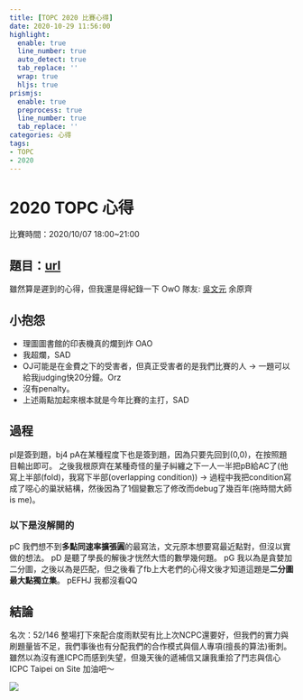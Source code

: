 ```yaml
---
title: [TOPC 2020 比賽心得]
date: 2020-10-29 11:56:00
highlight:
  enable: true
  line_number: true
  auto_detect: true
  tab_replace: ''
  wrap: true
  hljs: true
prismjs:
  enable: true
  preprocess: true
  line_number: true
  tab_replace: ''
categories: 心得
tags: 
- TOPC
- 2020
---
```

# 2020 TOPC 心得

比賽時間：2020/10/07 18:00~21:00

## 題目：[**url**](https://drive.google.com/drive/folders/1ikFKK3SGxzTAaWQKvkGr0NVSaBqL4T7c)

雖然算是遲到的心得，但我還是得紀錄一下 OwO
隊友: [吳文元](https://blog.jw910731.wtf/) 余原齊

## 小抱怨
* 理圖圖書館的印表機真的爛到炸 OAO
* 我超爛，SAD
* OJ可能是在金費之下的受害者，但真正受害者的是我們比賽的人 -> 一題可以給我judging快20分鐘。Orz
* 沒有penalty。
* 上述兩點加起來根本就是今年比賽的主打，SAD
## 過程
pI是簽到題，bj4
pA在某種程度下也是簽到題，因為只要先回到(0,0)，在按照題目輸出即可。
之後我根原齊在某種奇怪的量子糾纏之下一人一半把pB給AC了(他寫上半部(fold)，我寫下半部(overlapping condition)) -> 過程中我把condition寫成了噁心的巢狀結構，然後因為了1個變數忘了修改而debug了幾百年(拖時間大師is me)。
### 以下是沒解開的
pC 我們想不到**多點同速率擴張圓**的最寫法，文元原本想要寫最近點對，但沒以實做的想法。
pD 是聽了學長的解後才恍然大悟的數學幾何題。
pG 我以為是貪婪加二分圖，之後以為是匹配，但之後看了fb上大老們的心得文後才知道這題是**二分圖最大點獨立集**。
pEFHJ 我都沒看QQ
## 結論
名次：52/146
整場打下來配合度雨默契有比上次NCPC還要好，但我們的實力與刷題量皆不足，我們事後也有分配我們的合作模式與個人專項(擅長的算法)衝刺。
雖然以為沒有進ICPC而感到失望，但幾天後的遞補信又讓我重拾了鬥志與信心
ICPC Taipei on Site 加油吧～

![](https://i.imgur.com/WNIq9bK.jpg)


